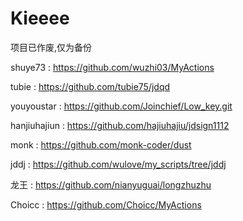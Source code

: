 # Kieeee


项目已作废,仅为备份


shuye73   :  https://github.com/wuzhi03/MyActions

tubie :   https://github.com/tubie75/jdqd

youyoustar : https://github.com/Joinchief/Low_key.git

hanjiuhajiun  : https://github.com/hajiuhajiu/jdsign1112

monk :  https://github.com/monk-coder/dust

jddj  :  https://github.com/wulove/my_scripts/tree/jddj

龙王 :  https://github.com/nianyuguai/longzhuzhu

Choicc  :   https://github.com/Choicc/MyActions

